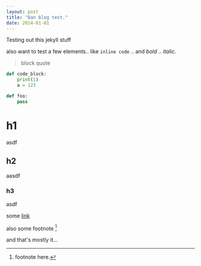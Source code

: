 ```yaml
---
layout: post
title: "Dan blog test."
date: 2014-01-01
---
```

Testing out this jekyll stuff

also want to test a few elements.. like `inline code` .. and *bold* .. _italic_.

> block quote

```python
def code_block:
    print(1)
    a = 123

def foo:
    pass
```

# h1
asdf

## h2
aasdf

### h3
asdf

some [link](http://www.example.com) 

also some footnote [^1]

and that's mostly it...

[^1]: footnote here.
